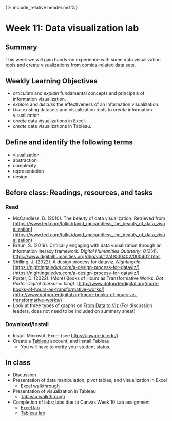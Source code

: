 {% include_relative header.md %}

# Week 11: Data visualization lab

## Summary
This week we will gain hands-on experience with some data visualization tools and create visualizations from comics-related data sets.

## Weekly Learning Objectives

- *articulate* and *explain* fundamental concepts and principals of information visualization.
- *explore* and *discuss* the effectiveness of an information visualization.
- *Use* existing datasets and visualization tools to *create* information visualization.
- _create_ data visualizations in Excel.
- _create_ data visualizations in Tableau.

## Define and identify the following terms
- visualization  
- abstraction  
- complexity  
- representation  
- design  
  
## Before class: Readings, resources, and tasks
### Read
- McCandless, D. (2010). The beauty of data visualization. Retrieved from [https://www.ted.com/talks/david_mccandless_the_beauty_of_data_visualization](https://www.ted.com/talks/david_mccandless_the_beauty_of_data_visualization)
- Braun, S. (2019). Critically engaging with data visualization through an information literacy framework. _Digital Humanities Quarterly_, _012_(4). https://www.digitalhumanities.org/dhq/vol/12/4/000402/000402.html
- Shilling, J. (2022). A design process for dataviz. _Nightingale_. [https://nightingaledvs.com/a-design-process-for-dataviz/](https://nightingaledvs.com/a-design-process-for-dataviz/)
- Porter, D. (2022). (More) Books of Hours as Transformative Works. _Dot Porter Digital (personal blog)_. [http://www.dotporterdigital.org/more-books-of-hours-as-transformative-works/](http://www.dotporterdigital.org/more-books-of-hours-as-transformative-works/)
- Look at three types of graphs on [From Data to Viz](https://www.data-to-viz.com/) (For discussion leaders, does not need to be included on summary sheet)
### Download/Install
- Install Microsoft Excel (see <https://iuware.iu.edu/>).
- Create a [Tableau](https://www.tableau.com/academic/students) account, and install Tableau.
  - You will have to verify your student status.
 
## In class
- Discussion
- Presentation of data manipulation, pivot tables, and visualization in Excel
  - [Excel walkthrough](tutorial_excel.md)
- Presentation of visualization in Tableau
  - [Tableau walkthrough](tutorial_tableau.md)
- Completion of labs; labs due to Canvas Week 10 Lab assignment
  - [Excel lab](lab_excel.md)
  - [Tableau lab](lab_tableau.md)
